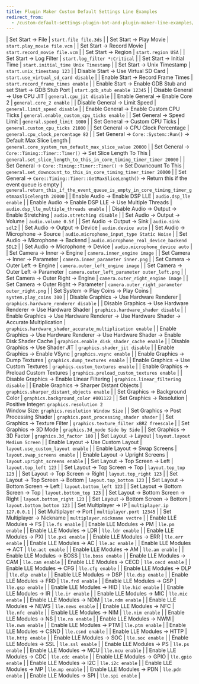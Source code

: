 ```yaml
---
title: Plugin Maker Custom Default Settings Line Examples
redirect_from:
  - /custom-default-settings-plugin-bot-and-plugin-maker-line-examples/
---
```


| Set Start -> File | `start.file file.3ds` |
| Set Start -> Play Movie | `start.play_movie file.vcm` |
| Set Start -> Record Movie | `start.record_movie file.vcm` |
| Set Start -> Region | `start.region USA` |
| Set Start -> Log Filter | `start.log_filter *:Critical` |
| Set Start -> Initial Time | `start.initial_time Unix Timestamp` |
| Set Start -> Unix Timestamp | `start.unix_timestamp 123` |
| Disable Start -> Use Virtual SD Card | `start.use_virtual_sd_card disable` |
| Enable Start -> Record Frame Times | `start.record_frame_times enable` |
| Enable Start -> Enable GDB Stub and set Start -> GDB Stub Port | `start.gdb_stub enable 12345` |
| Disable General -> Use CPU JIT | `general.cpu_jit disable` |
| Enable General -> Enable Core 2 | `general.core_2 enable` |
| Disable General -> Limit Speed | `general.limit_speed disable` |
| Enable General -> Enable Custom CPU Ticks | `general.enable_custom_cpu_ticks enable` |
| Set General -> Speed Limit | `general.speed_limit 1000` |
| Set General -> Custom CPU Ticks | `general.custom_cpu_ticks 21000` |
| Set General -> CPU Clock Percentage | `general.cpu_clock_percentage 82` |
| Set General -> `Core::System::Run()` -> Default Max Slice Length | `general.core_system_run_default_max_slice_value 20000` |
| Set General -> `Core::Timing::Timer::Timer()` -> Set Slice Length To This | `general.set_slice_length_to_this_in_core_timing_timer_timer 20000` |
| Set General -> `Core::Timing::Timer::Timer()` -> Set Downcount To This | `general.set_downcount_to_this_in_core_timing_timer_timer 20000` |
| Set General -> `Core::Timing::Timer::GetMaxSliceLength()` -> Return this if the event queue is empty | `general.return_this_if_the_event_queue_is_empty_in_core_timing_timer_getmaxslicelength 20000` |
| Enable Audio -> Enable DSP LLE | `audio.dsp_lle enable` |
| Enable Audio -> Enable DSP LLE -> Use Multiple Threads | `audio.dsp_lle_multiple_threads enable` |
| Disable Audio -> Output -> Enable Stretching | `audio.stretching disable` |
| Set Audio -> Output -> Volume | `audio.volume 0.5f` |
| Set Audio -> Output -> Sink | `audio.sink sdl2` |
| Set Audio -> Output -> Device | `audio.device auto` |
| Set Audio -> Microphone -> Source | `audio.microphone_input_type Static Noise` |
| Set Audio -> Microphone -> Backend | `audio.microphone_real_device_backend SDL2` |
| Set Audio -> Microphone -> Device | `audio.microphone_device auto` |
| Set Camera -> Inner -> Engine | `camera.inner_engine image` |
| Set Camera -> Inner -> Parameter | `camera.inner_parameter inner.png` |
| Set Camera -> Outer Left -> Engine | `camera.outer_left_engine image` |
| Set Camera -> Outer Left -> Parameter | `camera.outer_left_parameter outer_left.png` |
| Set Camera -> Outer Right -> Engine | `camera.outer_right_engine image` |
| Set Camera -> Outer Right -> Parameter | `camera.outer_right_parameter outer_right.png` |
| Set System -> Play Coins -> Play Coins | `system.play_coins 300` |
| Disable Graphics -> Use Hardware Renderer | `graphics.hardware_renderer disable` |
| Disable Graphics -> Use Hardware Renderer -> Use Hardware Shader | `graphics.hardware_shader disable` |
| Enable Graphics -> Use Hardware Renderer -> Use Hardware Shader -> Accurate Multiplication | `graphics.hardware_shader_accurate_multiplication enable` |
| Enable Graphics -> Use Hardware Renderer -> Use Hardware Shader -> Enable Disk Shader Cache | `graphics.enable_disk_shader_cache enable` |
| Disable Graphics -> Use Shader JIT | `graphics.shader_jit disable` |
| Enable Graphics -> Enable VSync | `graphics.vsync enable` |
| Enable Graphics -> Dump Textures | `graphics.dump_textures enable` |
| Enable Graphics -> Use Custom Textures | `graphics.custom_textures enable` |
| Enable Graphics -> Preload Custom Textures | `graphics.preload_custom_textures enable` |
| Disable Graphics -> Enable Linear Filtering | `graphics.linear_filtering disable` |
| Enable Graphics -> Sharper Distant Objects | `graphics.sharper_distant_objects enable` |
| Set Graphics -> Background Color | `graphics.background_color #001122` |
| Set Graphics -> Resolution | Positive Integer: `graphics.resolution 2`<br>Window Size: `graphics.resolution Window Size` |
| Set Graphics -> Post Processing Shader | `graphics.post_processing_shader shader` |
| Set Graphics -> Texture Filter | `graphics.texture_filter xBRZ freescale` |
| Set Graphics -> 3D Mode | `graphics.3d_mode Side by Side` |
| Set Graphics -> 3D Factor | `graphics.3d_factor 100` |
| Set Layout -> Layout | `layout.layout Medium Screen` |
| Enable Layout -> Use Custom Layout | `layout.use_custom_layout enable` |
| Enable Layout -> Swap Screens | `layout.swap_screens enable` |
| Enable Layout -> Upright Screens | `layout.upright_screens enable` |
| Set Layout -> Top Screen -> Left | `layout.top_left 123` |
| Set Layout -> Top Screen -> Top | `layout.top_top 123` |
| Set Layout -> Top Screen -> Right | `layout.top_right 123` |
| Set Layout -> Top Screen -> Bottom | `layout.top_bottom 123` |
| Set Layout -> Bottom Screen -> Left | `layout.bottom_left 123` |
| Set Layout -> Bottom Screen -> Top | `layout.bottom_top 123` |
| Set Layout -> Bottom Screen -> Right | `layout.bottom_right 123` |
| Set Layout -> Bottom Screen -> Bottom | `layout.bottom_bottom 123` |
| Set Multiplayer -> IP | `multiplayer.ip 127.0.0.1` |
| Set Multiplayer -> Port | `multiplayer.port 12345` |
| Set Multiplayer -> Nickname | `multiplayer.nickname vvctre` |
| Enable LLE Modules -> FS | `lle.fs enable` |
| Enable LLE Modules -> PM | `lle.pm enable` |
| Enable LLE Modules -> LDR | `lle.ldr enable` |
| Enable LLE Modules -> PXI | `lle.pxi enable` |
| Enable LLE Modules -> ERR | `lle.err enable` |
| Enable LLE Modules -> AC | `lle.ac enable` |
| Enable LLE Modules -> ACT | `lle.act enable` |
| Enable LLE Modules -> AM | `lle.am enable` |
| Enable LLE Modules -> BOSS | `lle.boss enable` |
| Enable LLE Modules -> CAM | `lle.cam enable` |
| Enable LLE Modules -> CECD | `lle.cecd enable` |
| Enable LLE Modules -> CFG | `lle.cfg enable` |
| Enable LLE Modules -> DLP | `lle.dlp enable` |
| Enable LLE Modules -> DSP | `lle.dsp enable` |
| Enable LLE Modules -> FRD | `lle.frd enable` |
| Enable LLE Modules -> GSP | `lle.gsp enable` |
| Enable LLE Modules -> HID | `lle.hid enable` |
| Enable LLE Modules -> IR | `lle.ir enable` |
| Enable LLE Modules -> MIC | `lle.mic enable` |
| Enable LLE Modules -> NDM | `lle.ndm enable` |
| Enable LLE Modules -> NEWS | `lle.news enable` |
| Enable LLE Modules -> NFC | `lle.nfc enable` |
| Enable LLE Modules -> NIM | `lle.nim enable` |
| Enable LLE Modules -> NS | `lle.ns enable` |
| Enable LLE Modules -> NWM | `lle.nwm enable` |
| Enable LLE Modules -> PTM | `lle.ptm enable` |
| Enable LLE Modules -> CSND | `lle.csnd enable` |
| Enable LLE Modules -> HTTP | `lle.http enable` |
| Enable LLE Modules -> SOC | `lle.soc enable` |
| Enable LLE Modules -> SSL | `lle.ssl enable` |
| Enable LLE Modules -> PS | `lle.ps enable` |
| Enable LLE Modules -> MCU | `lle.mcu enable` |
| Enable LLE Modules -> CDC | `lle.cdc enable` |
| Enable LLE Modules -> GPIO | `lle.gpio enable` |
| Enable LLE Modules -> I2C | `lle.i2c enable` |
| Enable LLE Modules -> MP | `lle.mp enable` |
| Enable LLE Modules -> PDN | `lle.pdn enable` |
| Enable LLE Modules -> SPI | `lle.spi enable` |

